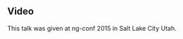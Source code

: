 <!--
{
"name" : "day1-keynote",
"version" : "0.1",
"title" : "Ng-Conf 2015 Day 1 Keynote",
"description" : "Learn about the latest developments in the Angular world.",
"homepage" : "https://www.youtube.com/embed/QHulaj5ZxbI",
"canonicalSource" : "https://www.youtube.com/embed/QHulaj5ZxbI",
"freshnessDate" : 2015-03-05,
"license" : "All Rights Reserved"
}
-->

<!-- @section -->

## Video

This talk was given at ng-conf 2015 in Salt Lake City Utah.

<!-- @asset, "contentType": "outlearn/video", "provider": "youtube", "url": "https://www.youtube.com/embed/QHulaj5ZxbI" -->
